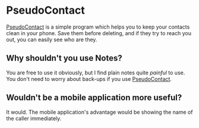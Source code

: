 # PseudoContact

[PseudoContact](https://t.me/pseudocontactbot) is a simple program which helps you to keep your contacts clean in your
phone. Save them before deleting, and if they try to reach you out, you can easily see who are they.

## Why shouldn't you use Notes?

You are free to use it obviously, but I find plain notes quite *painful* to use. You don't need to worry about back-ups
if you use [PseudoContact](https://t.me/pseudocontactbot).

## Wouldn't be a mobile application more useful?

It would. The mobile application's advantage would be showing the name of the caller immediately.
